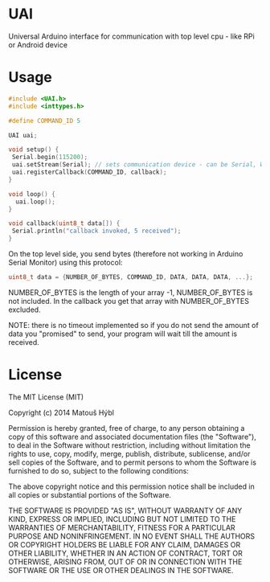 UAI
===

Universal Arduino interface for communication with top level cpu - like RPi or Android device

Usage
=====
```C++
#include <UAI.h>
#include <inttypes.h>

#define COMMAND_ID 5

UAI uai;

void setup() {
 Serial.begin(115200);
 uai.setStream(Serial); // sets communication device - can be Serial, Wire, etc. everything that inherits from Stream class
 uai.registerCallback(COMMAND_ID, callback);
}

void loop() {
  uai.loop();
}

void callback(uint8_t data[]) {
 Serial.println("callback invoked, 5 received");
}
```

On the top level side, you send bytes (therefore not working in Arduino Serial Monitor) using this protocol:

```C
uint8_t data = {NUMBER_OF_BYTES, COMMAND_ID, DATA, DATA, DATA, ...};
```
NUMBER_OF_BYTES is the length of your array -1, NUMBER_OF_BYTES is not included.
In the callback you get that array with NUMBER_OF_BYTES excluded.

NOTE: there is no timeout implemented so if you do not send the amount of data you "promised" to send, your program will wait till the amount is received.

License
=======
 The MIT License (MIT)

 Copyright (c) 2014 Matouš Hýbl

 Permission is hereby granted, free of charge, to any person obtaining a copy
 of this software and associated documentation files (the "Software"), to deal
 in the Software without restriction, including without limitation the rights
 to use, copy, modify, merge, publish, distribute, sublicense, and/or sell
 copies of the Software, and to permit persons to whom the Software is
 furnished to do so, subject to the following conditions:

 The above copyright notice and this permission notice shall be included in all
 copies or substantial portions of the Software.

 THE SOFTWARE IS PROVIDED "AS IS", WITHOUT WARRANTY OF ANY KIND, EXPRESS OR
 IMPLIED, INCLUDING BUT NOT LIMITED TO THE WARRANTIES OF MERCHANTABILITY,
 FITNESS FOR A PARTICULAR PURPOSE AND NONINFRINGEMENT. IN NO EVENT SHALL THE
 AUTHORS OR COPYRIGHT HOLDERS BE LIABLE FOR ANY CLAIM, DAMAGES OR OTHER
 LIABILITY, WHETHER IN AN ACTION OF CONTRACT, TORT OR OTHERWISE, ARISING FROM,
 OUT OF OR IN CONNECTION WITH THE SOFTWARE OR THE USE OR OTHER DEALINGS IN THE
 SOFTWARE.
